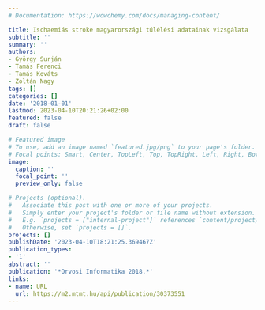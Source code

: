 ```yaml
---
# Documentation: https://wowchemy.com/docs/managing-content/

title: Ischaemiás stroke magyarországi túlélési adatainak vizsgálata
subtitle: ''
summary: ''
authors:
- György Surján
- Tamás Ferenci
- Tamás Kováts
- Zoltán Nagy
tags: []
categories: []
date: '2018-01-01'
lastmod: 2023-04-10T20:21:26+02:00
featured: false
draft: false

# Featured image
# To use, add an image named `featured.jpg/png` to your page's folder.
# Focal points: Smart, Center, TopLeft, Top, TopRight, Left, Right, BottomLeft, Bottom, BottomRight.
image:
  caption: ''
  focal_point: ''
  preview_only: false

# Projects (optional).
#   Associate this post with one or more of your projects.
#   Simply enter your project's folder or file name without extension.
#   E.g. `projects = ["internal-project"]` references `content/project/deep-learning/index.md`.
#   Otherwise, set `projects = []`.
projects: []
publishDate: '2023-04-10T18:21:25.369467Z'
publication_types:
- '1'
abstract: ''
publication: '*Orvosi Informatika 2018.*'
links:
- name: URL
  url: https://m2.mtmt.hu/api/publication/30373551
---
```

